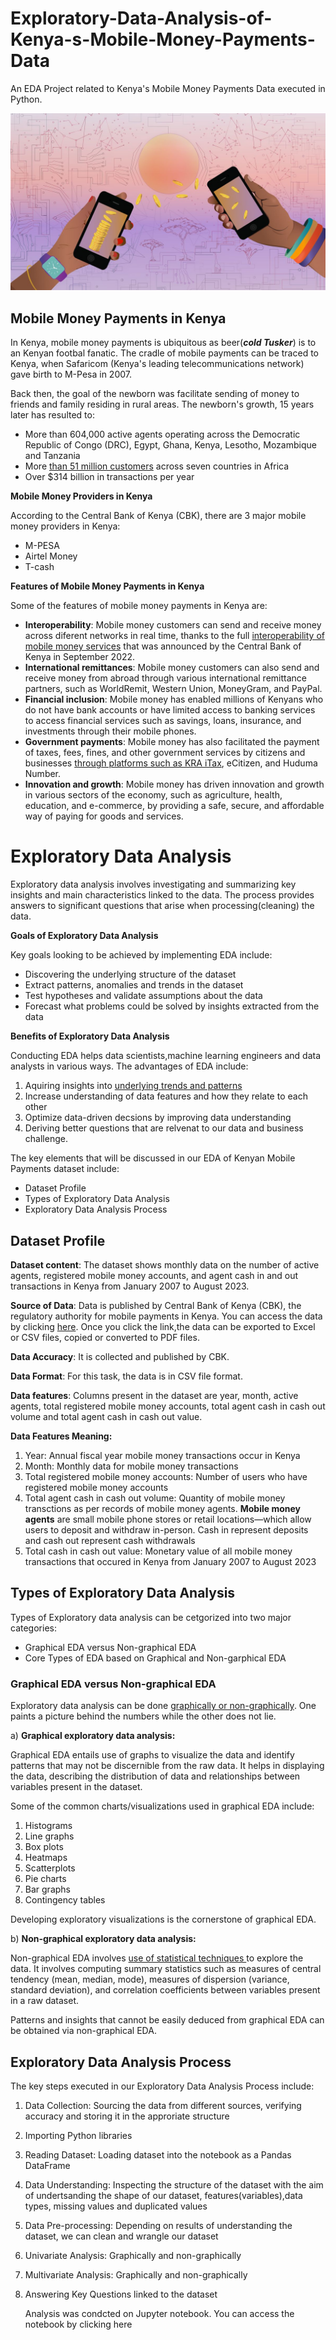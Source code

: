 # Exploratory-Data-Analysis-of-Kenya-s-Mobile-Money-Payments-Data
An EDA Project related to Kenya's Mobile Money Payments Data executed in Python. 

![Mobile Payments Mpesa](https://github.com/Ogombo-collins/Exploratory-Data-Analysis-of-Kenya-s-Mobile-Money-Payments-Data/blob/main/EDA%20of%20Mobile%20Money%20Payments%20in%20Kenya/Mobile%20Payments%20Mpesa.jpg)

## Mobile Money Payments in Kenya

In Kenya, mobile money payments is ubiquitous as beer(_**cold Tusker**_) is to an Kenyan footbal fanatic. The cradle of mobile payments can be traced to Kenya, when Safaricom (Kenya's leading telecommunications network) gave birth to M-Pesa in 2007. 

Back then, the goal of the newborn was facilitate sending of money to friends and family residing in rural areas. The newborn's growth, 15 years later has resulted to:

- More than 604,000 active agents operating across the Democratic Republic of Congo (DRC), Egypt, Ghana, Kenya, Lesotho, Mozambique and Tanzania
- More [than 51 million customers](https://www.vodafone.com/about-vodafone/what-we-do/consumer-products-and-services/m-pesa) across seven countries in Africa 
- Over $314 billion in transactions per year


**Mobile Money Providers in Kenya**

According to the Central Bank of Kenya (CBK), there are 3 major mobile money providers in Kenya: 
- M-PESA 
- Airtel Money 
- T-cash 


**Features of Mobile Money Payments in Kenya**
 
Some of the features of mobile money payments in Kenya are:

- **Interoperability**: Mobile money customers can send and receive money across diferent networks in real time, thanks to the full [interoperability of mobile money services]( https://www.centralbank.go.ke/wp-content/uploads/2023/02/Kenyas-Payments-Journey.pdf) that was announced by the Central Bank of Kenya in September 2022.
- **International remittances**: Mobile money customers can also send and receive money from abroad through various international remittance partners, such as WorldRemit, Western Union, MoneyGram, and PayPal.
- **Financial inclusion**: Mobile money has enabled millions of Kenyans who do not have bank accounts or have limited access to banking services to access financial services such as savings, loans, insurance, and investments through their mobile phones.
- **Government payments**: Mobile money has also facilitated the payment of taxes, fees, fines, and other government services by citizens and businesses [through platforms such as KRA iTax](https://www.nelito.com/blog/everything-you-need-to-know-about-mobile-money-in-kenya.html.), eCitizen, and Huduma Number.
- **Innovation and growth**: Mobile money has driven innovation and growth in various sectors of the economy, such as agriculture, health, education, and e-commerce, by providing a safe, secure, and affordable way of paying for goods and services.


# Exploratory Data Analysis

Exploratory data analysis involves investigating and summarizing key insights and main characteristics linked to the data. The process provides answers to significant questions that arise when processing(cleaning) the data.



**Goals of Exploratory Data Analysis**

Key goals looking to be achieved by implementing EDA include:

- Discovering the underlying structure of the dataset
- Extract patterns, anomalies and trends in the dataset
- Test hypotheses and validate assumptions about the data
- Forecast what problems could be solved by insights extracted from the data

**Benefits of Exploratory Data Analysis**

Conducting EDA helps data scientists,machine learning engineers and data analysts in various ways. The advantages of EDA include:

1. Aquiring insights into [underlying trends and patterns](https://www.knowledgehut.com/blog/data-science/eda-data-science)
2. Increase understanding of data features and how they relate to each other
3. Optimize data-driven decsions by improving data understanding
4. Deriving better questions that are relvenat to our data and business challenge.

The key elements that will be discussed in our EDA of Kenyan Mobile Payments dataset include:

- Dataset Profile
- Types of Exploratory Data Analysis
- Exploratory Data Analysis Process


## Dataset Profile

**Dataset content**: The dataset shows  monthly data on the number of active agents, registered mobile money accounts, and agent cash in and out transactions in Kenya from January 2007 to August 2023.

**Source of Data**: Data is published by Central Bank of Kenya (CBK), the regulatory authority for mobile payments in Kenya. You can access the data by clicking [here](https://www.centralbank.go.ke/national-payments-system/mobile-payments/). Once you click the link,the data can be exported to Excel or CSV files, copied or converted to PDF files.

**Data Accuracy**: It is collected and published by CBK.

**Data Format**: For this task, the data is in CSV file format.

**Data features**: Columns present in the dataset are year, month, active agents, total registered mobile money accounts, total agent cash in cash out volume and total agent cash in cash out value.

**Data Features Meaning:**

1. Year: Annual fiscal year mobile money transactions occur in Kenya
2. Month: Monthly data for mobile money transactions
3. Total registered mobile money accounts: Number of users who have registered mobile money accounts 
4. Total agent cash in cash out volume: Quantity of mobile money transctions  as per records of mobile money agents. **Mobile money agents** are small mobile phone stores or retail locations—which allow users to deposit and withdraw in-person. Cash in represent deposits and cash out represent cash withdrawals
5. Total cash in cash out value: Monetary value of all mobile money transactions that occured in Kenya from January 2007 to August 2023


## Types of Exploratory Data Analysis

Types of Exploratory data analysis can be cetgorized into two major categories:

- Graphical EDA versus Non-graphical EDA
- Core Types of EDA based on Graphical and Non-garphical EDA


### Graphical EDA versus Non-graphical EDA

Exploratory data analysis can be done [graphically or non-graphically](https://www.ibm.com/topics/exploratory-data-analysis#:~:text=Exploratory%20data%20analysis%20(EDA)%20is,often%20employing%20data%20visualization%20methods.). One paints a picture behind the numbers while the other does not lie. 

a) **Graphical exploratory data analysis:**

Graphical EDA  entails use of graphs to visualize the data and identify patterns that may not be discernible from the raw data.  It helps in displaying the data, describing the distribution of data and relationships between variables present in the dataset.

Some of the common charts/visualizations used in graphical EDA include:
1. Histograms
2. Line graphs 
3. Box plots 
4. Heatmaps 
5. Scatterplots 
6. Pie charts 
7. Bar graphs
8. Contingency tables

Developing exploratory visualizations is the cornerstone of graphical EDA.

b) **Non-graphical exploratory data analysis:**

Non-graphical EDA involves [use of statistical techniques ](https://analyticsindiamag.com/exploratory-data-analysis-functions-types-tools/) to explore the data. It involves computing summary statistics such as measures of central tendency (mean, median, mode), measures of dispersion (variance, standard deviation), and correlation coefficients between variables present in a raw dataset.

Patterns and insights that cannot be easily deduced from graphical EDA can be obtained via non-graphical EDA.


## Exploratory Data Analysis Process

The key steps executed in our Exploratory Data Analysis Process include:

1. Data Collection: Sourcing the data from different sources, verifying accuracy and storing it in the approriate structure
2. Importing Python libraries
3. Reading Dataset: Loading dataset into the notebook as a Pandas DataFrame
4. Data Understanding:  Inspecting the structure of the dataset with the aim of undertsanding the shape of our dataset, features(variables),data types, missing values and duplicated values
5. Data Pre-processing: Depending on results of understanding the dataset, we can clean and wrangle our dataset
6. Univariate Analysis: Graphically and non-graphically
7. Multivariate Analysis: Graphically and non-graphically
8. Answering Key Questions linked to the dataset

   Analysis was condcted on Jupyter notebook. You can access the notebook by clicking here
